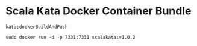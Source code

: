 # Scala Kata Docker Container Bundle

`kata:dockerBuildAndPush`

`sudo docker run -d -p 7331:7331 scalakata:v1.0.2`